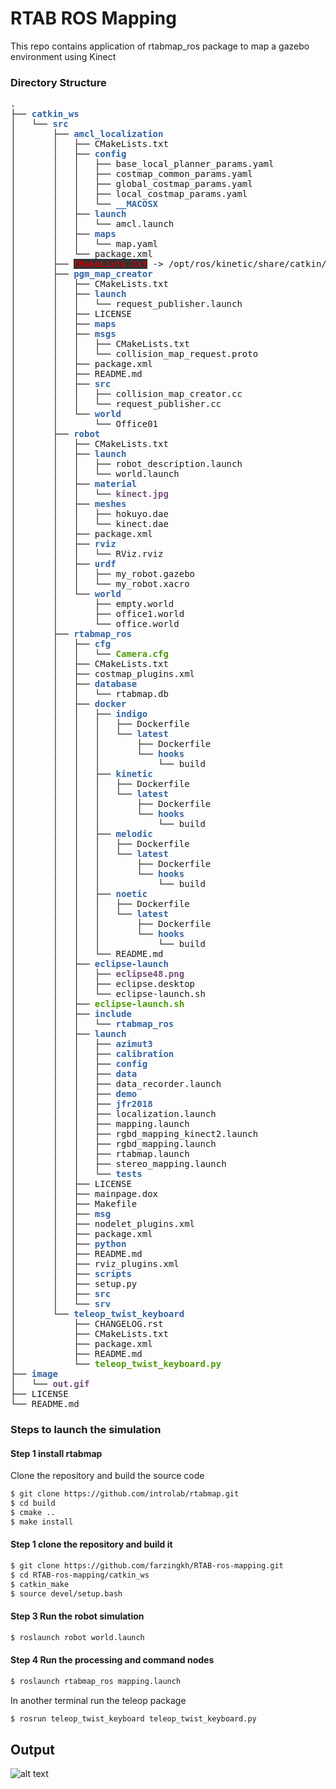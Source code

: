 # RTAB ROS Mapping
This repo contains application of rtabmap_ros package to map a gazebo environment using Kinect

### Directory Structure
<pre><font color="#3465A4"><b>.</b></font>
├── <font color="#3465A4"><b>catkin_ws</b></font>
│   └── <font color="#3465A4"><b>src</b></font>
│       ├── <font color="#3465A4"><b>amcl_localization</b></font>
│       │   ├── CMakeLists.txt
│       │   ├── <font color="#3465A4"><b>config</b></font>
│       │   │   ├── base_local_planner_params.yaml
│       │   │   ├── costmap_common_params.yaml
│       │   │   ├── global_costmap_params.yaml
│       │   │   ├── local_costmap_params.yaml
│       │   │   └── <font color="#3465A4"><b>__MACOSX</b></font>
│       │   ├── <font color="#3465A4"><b>launch</b></font>
│       │   │   └── amcl.launch
│       │   ├── <font color="#3465A4"><b>maps</b></font>
│       │   │   └── map.yaml
│       │   └── package.xml
│       ├── <span style="background-color:#2E3436"><font color="#CC0000"><b>CMakeLists.txt</b></font></span> -&gt; /opt/ros/kinetic/share/catkin/cmake/toplevel.cmake
│       ├── <font color="#3465A4"><b>pgm_map_creator</b></font>
│       │   ├── CMakeLists.txt
│       │   ├── <font color="#3465A4"><b>launch</b></font>
│       │   │   └── request_publisher.launch
│       │   ├── LICENSE
│       │   ├── <font color="#3465A4"><b>maps</b></font>
│       │   ├── <font color="#3465A4"><b>msgs</b></font>
│       │   │   ├── CMakeLists.txt
│       │   │   └── collision_map_request.proto
│       │   ├── package.xml
│       │   ├── README.md
│       │   ├── <font color="#3465A4"><b>src</b></font>
│       │   │   ├── collision_map_creator.cc
│       │   │   └── request_publisher.cc
│       │   └── <font color="#3465A4"><b>world</b></font>
│       │       └── Office01
│       ├── <font color="#3465A4"><b>robot</b></font>
│       │   ├── CMakeLists.txt
│       │   ├── <font color="#3465A4"><b>launch</b></font>
│       │   │   ├── robot_description.launch
│       │   │   └── world.launch
│       │   ├── <font color="#3465A4"><b>material</b></font>
│       │   │   └── <font color="#75507B"><b>kinect.jpg</b></font>
│       │   ├── <font color="#3465A4"><b>meshes</b></font>
│       │   │   ├── hokuyo.dae
│       │   │   └── kinect.dae
│       │   ├── package.xml
│       │   ├── <font color="#3465A4"><b>rviz</b></font>
│       │   │   └── RViz.rviz
│       │   ├── <font color="#3465A4"><b>urdf</b></font>
│       │   │   ├── my_robot.gazebo
│       │   │   └── my_robot.xacro
│       │   └── <font color="#3465A4"><b>world</b></font>
│       │       ├── empty.world
│       │       ├── office1.world
│       │       └── office.world
│       ├── <font color="#3465A4"><b>rtabmap_ros</b></font>
│       │   ├── <font color="#3465A4"><b>cfg</b></font>
│       │   │   └── <font color="#4E9A06"><b>Camera.cfg</b></font>
│       │   ├── CMakeLists.txt
│       │   ├── costmap_plugins.xml
│       │   ├── <font color="#3465A4"><b>database</b></font>
│       │   │   └── rtabmap.db
│       │   ├── <font color="#3465A4"><b>docker</b></font>
│       │   │   ├── <font color="#3465A4"><b>indigo</b></font>
│       │   │   │   ├── Dockerfile
│       │   │   │   └── <font color="#3465A4"><b>latest</b></font>
│       │   │   │       ├── Dockerfile
│       │   │   │       └── <font color="#3465A4"><b>hooks</b></font>
│       │   │   │           └── build
│       │   │   ├── <font color="#3465A4"><b>kinetic</b></font>
│       │   │   │   ├── Dockerfile
│       │   │   │   └── <font color="#3465A4"><b>latest</b></font>
│       │   │   │       ├── Dockerfile
│       │   │   │       └── <font color="#3465A4"><b>hooks</b></font>
│       │   │   │           └── build
│       │   │   ├── <font color="#3465A4"><b>melodic</b></font>
│       │   │   │   ├── Dockerfile
│       │   │   │   └── <font color="#3465A4"><b>latest</b></font>
│       │   │   │       ├── Dockerfile
│       │   │   │       └── <font color="#3465A4"><b>hooks</b></font>
│       │   │   │           └── build
│       │   │   ├── <font color="#3465A4"><b>noetic</b></font>
│       │   │   │   ├── Dockerfile
│       │   │   │   └── <font color="#3465A4"><b>latest</b></font>
│       │   │   │       ├── Dockerfile
│       │   │   │       └── <font color="#3465A4"><b>hooks</b></font>
│       │   │   │           └── build
│       │   │   └── README.md
│       │   ├── <font color="#3465A4"><b>eclipse-launch</b></font>
│       │   │   ├── <font color="#75507B"><b>eclipse48.png</b></font>
│       │   │   ├── eclipse.desktop
│       │   │   └── eclipse-launch.sh
│       │   ├── <font color="#4E9A06"><b>eclipse-launch.sh</b></font>
│       │   ├── <font color="#3465A4"><b>include</b></font>
│       │   │   └── <font color="#3465A4"><b>rtabmap_ros</b></font>
│       │   ├── <font color="#3465A4"><b>launch</b></font>
│       │   │   ├── <font color="#3465A4"><b>azimut3</b></font>
│       │   │   ├── <font color="#3465A4"><b>calibration</b></font>
│       │   │   ├── <font color="#3465A4"><b>config</b></font>
│       │   │   ├── <font color="#3465A4"><b>data</b></font>
│       │   │   ├── data_recorder.launch
│       │   │   ├── <font color="#3465A4"><b>demo</b></font>
│       │   │   ├── <font color="#3465A4"><b>jfr2018</b></font>
│       │   │   ├── localization.launch
│       │   │   ├── mapping.launch
│       │   │   ├── rgbd_mapping_kinect2.launch
│       │   │   ├── rgbd_mapping.launch
│       │   │   ├── rtabmap.launch
│       │   │   ├── stereo_mapping.launch
│       │   │   └── <font color="#3465A4"><b>tests</b></font>
│       │   ├── LICENSE
│       │   ├── mainpage.dox
│       │   ├── Makefile
│       │   ├── <font color="#3465A4"><b>msg</b></font>
│       │   ├── nodelet_plugins.xml
│       │   ├── package.xml
│       │   ├── <font color="#3465A4"><b>python</b></font>
│       │   ├── README.md
│       │   ├── rviz_plugins.xml
│       │   ├── <font color="#3465A4"><b>scripts</b></font>
│       │   ├── setup.py
│       │   ├── <font color="#3465A4"><b>src</b></font>
│       │   └── <font color="#3465A4"><b>srv</b></font>
│       └── <font color="#3465A4"><b>teleop_twist_keyboard</b></font>
│           ├── CHANGELOG.rst
│           ├── CMakeLists.txt
│           ├── package.xml
│           ├── README.md
│           └── <font color="#4E9A06"><b>teleop_twist_keyboard.py</b></font>
├── <font color="#3465A4"><b>image</b></font>
│   └── <font color="#75507B"><b>out.gif</b></font>
├── LICENSE
└── README.md
</pre>


### Steps to launch the simulation

#### Step 1 install rtabmap 
Clone the repository and build the source code

```sh
$ git clone https://github.com/introlab/rtabmap.git
$ cd build
$ cmake ..
$ make install
```

#### Step 1 clone the repository and build it
```sh
$ git clone https://github.com/farzingkh/RTAB-ros-mapping.git
$ cd RTAB-ros-mapping/catkin_ws
$ catkin_make
$ source devel/setup.bash
```

#### Step 3 Run the robot simulation 
```sh
$ roslaunch robot world.launch
```

#### Step 4 Run the processing and command nodes
```sh
$ roslaunch rtabmap_ros mapping.launch
```
In another terminal run the teleop package
```sh
$ rosrun teleop_twist_keyboard teleop_twist_keyboard.py
```
## Output

![alt text](image/out.gif)


    
 
